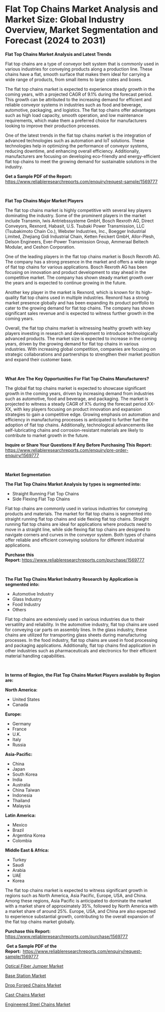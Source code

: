 <p><h1>Flat Top Chains Market Analysis and Market Size: Global Industry Overview, Market Segmentation and Forecast (2024 to 2031)</h1></p><p><strong>Flat Top Chains Market Analysis and Latest Trends</strong></p>
<p><p>Flat top chains are a type of conveyor belt system that is commonly used in various industries for conveying products along a production line. These chains have a flat, smooth surface that makes them ideal for carrying a wide range of products, from small items to large crates and boxes.</p><p>The flat top chains market is expected to experience steady growth in the coming years, with a projected CAGR of 9.1% during the forecast period. This growth can be attributed to the increasing demand for efficient and reliable conveyor systems in industries such as food and beverage, automotive, packaging, and logistics. The flat top chains offer advantages such as high load capacity, smooth operation, and low maintenance requirements, which make them a preferred choice for manufacturers looking to improve their production processes.</p><p>One of the latest trends in the flat top chains market is the integration of advanced technologies such as automation and IoT solutions. These technologies help in optimizing the performance of conveyor systems, reducing downtime, and enhancing overall efficiency. Additionally, manufacturers are focusing on developing eco-friendly and energy-efficient flat top chains to meet the growing demand for sustainable solutions in the industry.</p></p>
<p><strong>Get a Sample PDF of the Report:&nbsp;</strong> <a href="https://www.reliableresearchreports.com/enquiry/request-sample/1569777">https://www.reliableresearchreports.com/enquiry/request-sample/1569777</a></p>
<p>&nbsp;</p>
<p><strong>Flat Top Chains Major Market Players</strong></p>
<p><p>The flat top chains market is highly competitive with several key players dominating the industry. Some of the prominent players in the market include Transmin, Iwis Antriebssysteme GmbH, Bosch Rexroth AG, Direct Conveyors, Rexnord, Habasit, U.S. Tsubaki Power Transmission, LLC (Tsubakimoto Chain Co.), Webster Industries, Inc., Boegger Industrial Limited, Zhejiang Gidi Industrial Chain, Ketten Feickert GmbH, Allor-Plesh, Delson Engineers, Ever-Power Transmission Group, Ammeraal Beltech Modular, and Ceshon Corporation.</p><p>One of the leading players in the flat top chains market is Bosch Rexroth AG. The company has a strong presence in the market and offers a wide range of flat top chains for various applications. Bosch Rexroth AG has been focusing on innovation and product development to stay ahead in the competitive market. The company has shown steady market growth over the years and is expected to continue growing in the future.</p><p>Another key player in the market is Rexnord, which is known for its high-quality flat top chains used in multiple industries. Rexnord has a strong market presence globally and has been expanding its product portfolio to cater to the growing demand for flat top chains. The company has shown significant sales revenue and is expected to witness further growth in the coming years.</p><p>Overall, the flat top chains market is witnessing healthy growth with key players investing in research and development to introduce technologically advanced products. The market size is expected to increase in the coming years, driven by the growing demand for flat top chains in various industries. With increasing global competition, companies are focusing on strategic collaborations and partnerships to strengthen their market position and expand their customer base.</p></p>
<p>&nbsp;</p>
<p><strong>What Are The Key Opportunities For Flat Top Chains Manufacturers?</strong></p>
<p><p>The global flat top chains market is expected to showcase significant growth in the coming years, driven by increasing demand from industries such as automotive, food and beverage, and packaging. The market is projected to witness a steady CAGR of X% during the forecast period XX-XX, with key players focusing on product innovation and expansion strategies to gain a competitive edge. Growing emphasis on automation and efficiency in manufacturing processes is anticipated to further fuel the adoption of flat top chains. Additionally, technological advancements like self-lubricating chains and corrosion-resistant materials are likely to contribute to market growth in the future.</p></p>
<p><strong>Inquire or Share Your Questions If Any Before Purchasing This Report:</strong> <a href="https://www.reliableresearchreports.com/enquiry/pre-order-enquiry/1569777">https://www.reliableresearchreports.com/enquiry/pre-order-enquiry/1569777</a></p>
<p>&nbsp;</p>
<p><strong>Market Segmentation</strong></p>
<p><strong>The Flat Top Chains Market Analysis by types is segmented into:</strong></p>
<p><ul><li>Straight Running Flat Top Chains</li><li>Side Flexing Flat Top Chains</li></ul></p>
<p><p>Flat top chains are commonly used in various industries for conveying products and materials. The market for flat top chains is segmented into straight running flat top chains and side flexing flat top chains. Straight running flat top chains are ideal for applications where products need to move in a straight line, while side flexing flat top chains are designed to navigate corners and curves in the conveyor system. Both types of chains offer reliable and efficient conveying solutions for different industrial applications.</p></p>
<p><strong>Purchase this Report:&nbsp;</strong><a href="https://www.reliableresearchreports.com/purchase/1569777">https://www.reliableresearchreports.com/purchase/1569777</a></p>
<p>&nbsp;</p>
<p><strong>The Flat Top Chains Market Industry Research by Application is segmented into:</strong></p>
<p><ul><li>Automotive Industry</li><li>Glass Industry</li><li>Food Industry</li><li>Others</li></ul></p>
<p><p>Flat top chains are extensively used in various industries due to their versatility and reliability. In the automotive industry, flat top chains are used for conveying car parts on assembly lines. In the glass industry, these chains are utilized for transporting glass sheets during manufacturing processes. In the food industry, flat top chains are used in food processing and packaging applications. Additionally, flat top chains find application in other industries such as pharmaceuticals and electronics for their efficient material handling capabilities.</p></p>
<p>&nbsp;</p>
<p><strong>In terms of Region, the Flat Top Chains Market Players available by Region are:</strong></p>
<p>
    <p> <strong> North America: </strong>
        <ul>
            <li>United States</li>
            <li>Canada</li>
        </ul>
        </p> 
    <p> <strong> Europe: </strong>
        <ul>
            <li>Germany</li>
            <li>France</li>
            <li>U.K.</li>
            <li>Italy</li>
            <li>Russia</li>
        </ul>
        </p> 
    <p> <strong> Asia-Pacific: </strong>
        <ul>
            <li>China</li>
            <li>Japan</li>
            <li>South Korea</li>
            <li>India</li>
            <li>Australia</li>
            <li>China Taiwan</li>
            <li>Indonesia</li>
            <li>Thailand</li>
            <li>Malaysia</li>
        </ul>
        </p> 
    <p> <strong> Latin America: </strong>
        <ul>
            <li>Mexico</li>
            <li>Brazil</li>
            <li>Argentina Korea</li>
            <li>Colombia</li>
        </ul>
        </p> 
    <p> <strong> Middle East & Africa: </strong>
        <ul>
            <li>Turkey</li>
            <li>Saudi</li>
            <li>Arabia</li>
            <li>UAE</li>
            <li>Korea</li>
        </ul>
    </p>
    </p>
<p><p>The flat top chains market is expected to witness significant growth in regions such as North America, Asia Pacific, Europe, USA, and China. Among these regions, Asia Pacific is anticipated to dominate the market with a market share of approximately 35%, followed by North America with a market share of around 25%. Europe, USA, and China are also expected to experience substantial growth, contributing to the overall expansion of the flat top chains market globally.</p></p>
<p><strong>Purchase this Report: </strong><a href="https://www.reliableresearchreports.com/purchase/1569777">https://www.reliableresearchreports.com/purchase/1569777</a></p>
<p>&nbsp;<strong>Get a Sample PDF of the Report:&nbsp;&nbsp;</strong><a href="https://www.reliableresearchreports.com/enquiry/request-sample/1569777">https://www.reliableresearchreports.com/enquiry/request-sample/1569777</a></p>
<p><strong></strong></p>
<p><p><a href="https://issuu.com/reportprime-2/docs/optical-fiber-jumper-market-size-2030.pptx">Optical Fiber Jumper Market</a></p><p><a href="https://issuu.com/reportprime-2/docs/base-station-market-size-2030.pptx">Base Station Market</a></p><p><a href="https://github.com/jerrycopelandthomaswsqd8q/Market-Research-Report-List-1/blob/main/drop-forged-chains-market.md">Drop Forged Chains Market</a></p><p><a href="https://github.com/yoshih12/Market-Research-Report-List-2/blob/main/cast-chains-market.md">Cast Chains Market</a></p><p><a href="https://github.com/castoriffic/Market-Research-Report-List-3/blob/main/engineered-steel-chains-market.md">Engineered Steel Chains Market</a></p></p>